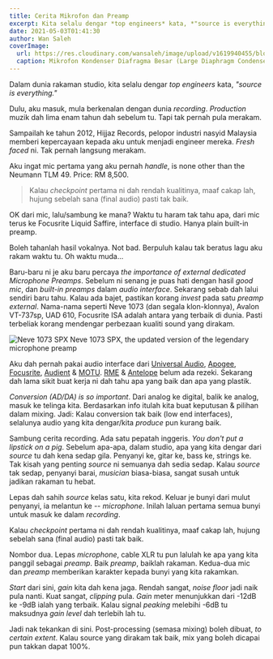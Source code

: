 ```yaml
---
title: Cerita Mikrofon dan Preamp
excerpt: Kita selalu dengar *top engineers* kata, *"source is everything."*
date: 2021-05-03T01:41:30
author: Wan Saleh
coverImage:
  url: https://res.cloudinary.com/wansaleh/image/upload/v1619940455/blog/u47.jpg
  caption: Mikrofon Kondenser Diafragma Besar (Large Diaphragm Condenser Microphone) Neumann U-47
---
```


Dalam dunia rakaman studio, kita selalu dengar *top engineers* kata, *"source is everything."*

Dulu, aku masuk, mula berkenalan dengan dunia *recording*. *Production* muzik dah lima enam tahun dah sebelum tu. Tapi tak pernah pula merakam.

Sampailah ke tahun 2012, Hijjaz Records, pelopor industri nasyid Malaysia memberi kepercayaan kepada aku untuk menjadi engineer mereka. *Fresh faced* ni. Tak pernah langsung merakam.

Aku ingat mic pertama yang aku pernah *handle*, is none other than the Neumann TLM 49. Price: RM 8,500.

> Kalau *checkpoint* pertama ni dah rendah kualitinya, maaf cakap lah, hujung sebelah sana (final audio) pasti tak baik.

OK dari mic, lalu/sambung ke mana? Waktu tu haram tak tahu apa, dari mic terus ke Focusrite Liquid Saffire, interface di studio. Hanya plain built-in preamp.

Boleh tahanlah hasil vokalnya. Not bad. Berpuluh kalau tak beratus lagu aku rakam waktu tu. Oh waktu muda...

Baru-baru ni je aku baru percaya *the importance of external dedicated Microphone Preamps*. Sebelum ni senang je puas hati dengan hasil *good mic*, dan *built-in preamps* dalam *audio interface*. Sekarang sebab dah lalui sendiri baru tahu. Kalau ada bajet, pastikan korang *invest* pada satu *preamp external*. Nama-nama seperti Neve 1073 (dan segala klon-klonnya), Avalon VT-737sp, UAD 610, Focusrite ISA adalah antara yang terbaik di dunia. Pasti terbeliak korang mendengar perbezaan kualiti sound yang dirakam.

![Neve 1073 SPX](https://res.cloudinary.com/wansaleh/image/upload/v1619951858/blog/neve1073spx2.jpg)
<span>Neve 1073 SPX, the updated version of the legendary microphone preamp</span>

Aku dah pernah pakai audio interface dari [Universal Audio](https://uaudio.com), [Apogee](https://apogeedigital.com/), [Focusrite](https://focusrite.com/en), [Audient](https://audient.com/) & [MOTU](https://motu.com/en-us/). [RME](https://www.rme-audio.de/) & [Antelope](https://en.antelopeaudio.com/) belum ada rezeki. Sekarang dah lama sikit buat kerja ni dah tahu apa yang baik dan apa yang plastik.

*Conversion (AD/DA) is so important*. Dari analog ke digital, balik ke analog, masuk ke telinga kita. Berdasarkan info itulah kita buat keputusan & pilihan dalam mixing. Jadi: Kalau conversion tak baik (low end interfaces), selalunya audio yang kita dengar/kita *produce* pun kurang baik.

Sambung cerita recording. Ada satu pepatah inggeris. *You don't put a lipstick on a pig*. Sebelum apa-apa, dalam studio, apa yang kita dengar dari *source* tu dah kena sedap gila. Penyanyi ke, gitar ke, bass ke, strings ke. Tak kisah yang penting *source* ni semuanya dah sedia sedap. Kalau *source* tak sedap, penyanyi barai, *musician* biasa-biasa, sangat susah untuk jadikan rakaman tu hebat.

Lepas dah sahih *source* kelas satu, kita rekod. Keluar je bunyi dari mulut penyanyi, ia melantun ke -- *microphone*. Inilah laluan pertama semua bunyi untuk masuk ke dalam *recording*.

Kalau *checkpoint* pertama ni dah rendah kualitinya, maaf cakap lah, hujung sebelah sana (final audio) pasti tak baik.

Nombor dua. Lepas *microphone*, cable XLR tu pun lalulah ke apa yang kita panggil sebagai *preamp*. Baik *preamp*, baiklah rakaman. Kedua-dua mic dan *preamp* memberikan karakter kepada bunyi yang kita rakamkan.

*Start* dari sini, *gain* kita dah kena jaga. Rendah sangat, *noise floor* jadi naik pula nanti. Kuat sangat, *clipping* pula. *Gain* meter menunjukkan dari -12dB ke -9dB ialah yang terbaik. Kalau signal *peaking* melebihi -6dB tu maksudnya *gain level* dah terlebih lah tu.

Jadi nak tekankan di sini. Post-processing (semasa mixing) boleh dibuat, *to certain extent*. Kalau source yang dirakam tak baik, mix yang boleh dicapai pun takkan dapat 100%.

